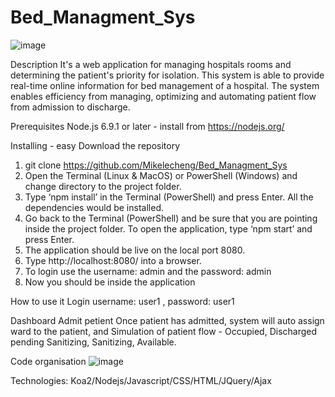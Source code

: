 # Bed_Managment_Sys

![image](https://user-images.githubusercontent.com/108938551/200254039-bba5381d-664f-47d2-aff8-618bfafd7c42.png)

Description 
It's a web application for managing hospitals rooms and determining the patient's priority for isolation. 
This system is able to provide real-time online information for bed management of a hospital. The system enables efficiency from managing, optimizing and automating patient flow from admission to discharge.

Prerequisites
Node.js 6.9.1 or later - install from https://nodejs.org/

Installing - easy
Download the repository
1. git clone https://github.com/Mikelecheng/Bed_Managment_Sys
2. Open the Terminal (Linux & MacOS) or PowerShell (Windows) and change directory to the project folder.
3. Type ‘npm install’ in the Terminal (PowerShell) and press Enter. All the dependencies would be installed.
4. Go back to the Terminal (PowerShell) and be sure that you are pointing inside the project folder. To open the application, type ‘npm start’ and press Enter.
5. The application should be live on the local port 8080.
6. Type http://localhost:8080/ into a browser.
7. To login use the username: admin and the password: admin
8. Now you should be inside the application

How to use it
Login
username: user1 ,
password: user1

Dashboard
Admit petient
Once patient has admitted, system will auto assign ward to the patient, and Simulation of patient flow - Occupied, Discharged pending Sanitizing, Sanitizing, Available.

Code organisation
![image](https://user-images.githubusercontent.com/108938551/200256657-55e91cb8-92aa-41e2-a92d-7b51ef83f801.png)

Technologies:
Koa2/Nodejs/Javascript/CSS/HTML/JQuery/Ajax
